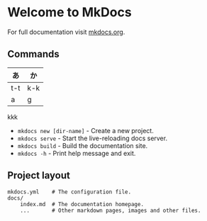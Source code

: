 # Welcome to MkDocs

For full documentation visit [mkdocs.org](https://www.mkdocs.org).

## Commands


| あ  | か  |
| --- | --- |
| t-t | k-k |
| a   | g   |

kkk

* `mkdocs new [dir-name]` - Create a new project.
* `mkdocs serve` - Start the live-reloading docs server.
* `mkdocs build` - Build the documentation site.
* `mkdocs -h` - Print help message and exit.

## Project layout

    mkdocs.yml    # The configuration file.
    docs/
        index.md  # The documentation homepage.
        ...       # Other markdown pages, images and other files.
